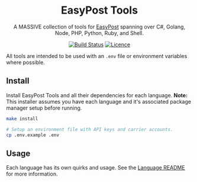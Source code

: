 <div align="center">

# EasyPost Tools

A MASSIVE collection of tools for [EasyPost](https://www.easypost.com/docs/api/) spanning over C#, Golang, Node, PHP, Python, Ruby, and Shell.

[![Build Status](https://travis-ci.com/Justintime50/easypost-tools.svg?branch=master)](https://travis-ci.com/Justintime50/easypost-tools)
[![Licence](https://img.shields.io/github/license/justintime50/easypost-tools)](LICENSE)

</div>

All tools are intended to be used with an `.env` file or environment variables where possible.

## Install

Install EasyPost Tools and all their dependencies for each language. **Note:** This installer assumes you have each language and it's associated package manager setup before running.

```bash
make install

# Setup an environment file with API keys and carrier accounts.
cp .env.example .env
```

## Usage

Each language has its own quirks and usage. See the [Language README](src/README.md) for more information.
